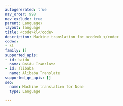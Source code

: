 ```yaml
---
autogenerated: true
nav_order: 998
nav_exclude: true
parent: Languages
layout: language
title: <code>kl</code>
description: Machine translation for <code>kl</code>
codes:
- kl
family: []
supported_apis:
- id: baidu
  name: Baidu Translate
- id: alibaba
  name: Alibaba Translate
supported_qe_apis: []
seo:
  name: Machine translation for None
  type: Language

---
```


